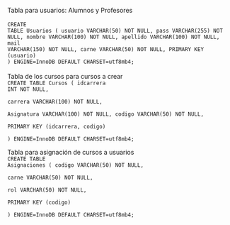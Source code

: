 Tabla para usuarios: Alumnos y Profesores
<br>
<br>
<code>CREATE TABLE Usuarios (
    usuario VARCHAR(50) NOT NULL,
    pass VARCHAR(255) NOT NULL,
    nombre VARCHAR(100) NOT NULL,
    apellido VARCHAR(100) NOT NULL,
    mail VARCHAR(150) NOT NULL,
    carne VARCHAR(50) NOT NULL,
    PRIMARY KEY (usuario)
) ENGINE=InnoDB DEFAULT CHARSET=utf8mb4; </code>
<br>
<br>
Tabla de los cursos para cursos a crear
<br>
<code>CREATE TABLE Cursos (
    idcarrera INT NOT NULL,           
    carrera VARCHAR(100) NOT NULL,    
    Asignatura VARCHAR(100) NOT NULL, 
    codigo VARCHAR(50) NOT NULL,      
    PRIMARY KEY (idcarrera, codigo)   
) ENGINE=InnoDB DEFAULT CHARSET=utf8mb4;</code>

Tabla para asignación de cursos a usuarios
<br>
<code>CREATE TABLE Asignaciones (
    codigo VARCHAR(50) NOT NULL,     
    carne VARCHAR(50) NOT NULL,     
    rol VARCHAR(50) NOT NULL,       
    PRIMARY KEY (codigo)            
) ENGINE=InnoDB DEFAULT CHARSET=utf8mb4;</code>
<br>
